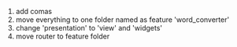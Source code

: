 
1) add comas
2) move everything to one folder named as feature 'word_converter'
3) change 'presentation' to 'view' and 'widgets'
4) move router to feature folder 

